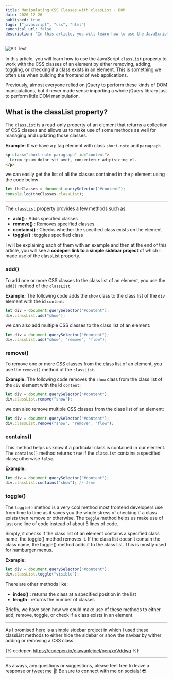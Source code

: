 ```yaml
---
title: Manipulating CSS Classes with classList - DOM
date: 2020-12-26
published: true
tags: ["javascript", "css", "html"]
canonical_url: false
description: "In this article, you will learn how to use the JavaScript classList property to work with the CSS classes of an element by either removing, adding, toggling, or checking if a class exists in an element."
---
```


![Alt Text](https://dev-to-uploads.s3.amazonaws.com/uploads/articles/0ishfcis7ld12qk03jp3.jpg)

In this article, you will learn how to use the JavaScript `classList` property to work with the CSS classes of an element by either removing, adding, toggling, or checking if a class exists in an element. This is something we often use when building the frontend of web applications.

Previously, almost everyone relied on jQuery to perform these kinds of DOM manipulations, but it never made sense importing a whole jQuery library just to perform little DOM manipulation.

## What is the classList property?

The `classList` is a read-only property of an element that returns a collection of CSS classes and allows us to make use of some methods as well for managing and updating those classes.

**Example:**
If we have a `p` tag element with class `short-note` and `paragraph`

```html
<p class="short-note paragraph" id="content">
  Lorem ipsum dolor sit amet, consectetur adipisicing el.
</p>
```

we can easily get the list of all the classes contained in the `p` element using the code below

```javascript
let theClasses = document.querySelector("#content");
console.log(theClasses.classList);
```

---

The `classList` property provides a few methods such as:

- **add()** : Adds specified classes
- **remove()** : Removes specified classes
- **contains()** : Checks whether the specified class exists on the element
- **toggle()** : toggles specified class

I will be explaining each of them with an example and then at the end of this article, you will see a **codepen link to a simple sidebar project** of which I made use of the classList property.

### add()

To add one or more CSS classes to the class list of an element, you use the `add()` method of the `classList`.

**Example:**
The following code adds the `show` class to the class list of the `div` element with the id `content`:

```javascript
let div = document.querySelector("#content");
div.classList.add("show");
```

we can also add multiple CSS classes to the class list of an element:

```javascript
let div = document.querySelector("#content");
div.classList.add("show", "remove", "flow");
```

### remove()

To remove one or more CSS classes from the class list of an element, you use the `remove()` method of the `classList`.

**Example:**
The following code removes the `show` class from the class list of the `div` element with the id `content`:

```javascript
let div = document.querySelector("#content");
div.classList.remove("show");
```

we can also remove multiple CSS classes from the class list of an element:

```javascript
let div = document.querySelector("#content");
div.classList.remove("show", "remove", "flow");
```

### contains()

This method helps us know if a particular class is contained in our element. The `contains()` method returns `true` if the `classList` contains a specified class; otherwise `false`.

**Example:**

```javascript
let div = document.querySelector("#content");
div.classList.contains("show"); // true
```

### toggle()

The `toggle()` method is a very cool method most frontend developers use from time to time as it saves you the whole stress of checking if a class exists then remove or otherwise. The `toggle` method helps us make use of just one line of code instead of about 5 lines of code.

Simply, it checks if the class list of an element contains a specified class name, the toggle() method removes it. If the class list doesn’t contain the class name, the toggle() method adds it to the class list. This is mostly used for hamburger menus.

**Example:**

```javascript
let div = document.querySelector("#content");
div.classList.toggle("visible");
```

There are other methods like:

- **index()** : returns the class at a specified position in the list
- **length** : returns the number of classes

Briefly, we have seen how we could make use of these methods to either add, remove, toggle, or check if a class exists in an element.

---

As I promised [here](https://codepen.io/olawanlejoel/pen/xxVddwq) is a simple sidebar project in which I used these classList methods to either hide the sidebar or show the navbar by wither adding or removing a CSS class.

{% codepen https://codepen.io/olawanlejoel/pen/xxVddwq %}

---

As always, any questions or suggestions, please feel free to leave a response or [tweet me](https://twitter.com/olawanle_joel) 🤭! Be sure to connect with me on socials! 😎
